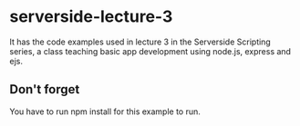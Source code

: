 # serverside-lecture-3
It has the code examples used in lecture 3 in the Serverside Scripting series, a class teaching basic app development using node.js, express and ejs.

## Don't forget
You have to run npm install for this example to run.

